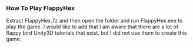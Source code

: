 ### How To Play FlappyHex
Extract FlappyHex.7z and then open the folder and run FlappyHex.exe to play the game. I would like to add that I am aware that there are a lot of flappy bird Unity3D tutorials that exist, but I did not use them to create this game.

